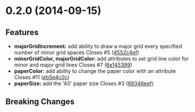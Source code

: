 <a name="0.2.0"></a>
# 0.2.0 (2014-09-15)


## Features

- **majorGridIncrement:** add ability to draw a major grid every specified number of minor grid spaces Closes #5
  ([4552c4ef](https://github.com/adamjcook/graph-paper/commit/4552c4efc4864880e3e2e3e1681c89920b2edb32))
- **minorGridColor, majorGridColor:** add attributes to set grid line color for minor and major grid lines Closes #7
  ([6e145399](https://github.com/adamjcook/graph-paper/commit/6e145399e32712ec5e63e67053668100728bee46))
- **paperColor:** add ability to change the paper color with an attribute Closes #11
  ([eb5e4c0c](https://github.com/adamjcook/graph-paper/commit/eb5e4c0cc0c87e01d4d7a845da35de7239feeed8))
- **paperSize:** add the 'A5' paper size Closes #3
  ([69346eef](https://github.com/adamjcook/graph-paper/commit/69346eef5b63c6ea30dadf35f2d448c1bf9b6445))


## Breaking Changes